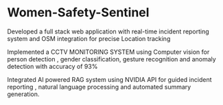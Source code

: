 # Women-Safety-Sentinel
Developed a full stack web application with real-time incident reporting system and OSM integration for precise Location tracking

Implemented a CCTV MONITORING SYSTEM using Computer vision for person detection , gender classification, gesture recognition and anomaly detection with accuracy of 93% 

Integrated AI powered RAG system using NVIDIA API for guided incident reporting , natural language processing and automated summary generation.


